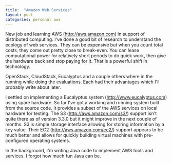 ```yaml
---
title:  "Amazon Web Services"
layout: post
categories: personal aws
---
```


New job and learning AWS (http://aws.amazon.com) in support of distributed computing. I've done a good bit of research to understand the ecology of web services. They can be expensive but when you count total costs, they come out pretty close to break-even. You can lease computational power for relatively short periods to do quick work, then give the hardware back and stop paying for it. That is a powerful shift in technology.

OpenStack, CloudStack, Eucalyptus and a couple others where in the running while doing the evaluations. Each had their advantages which I'll probably write about later.

I settled on implementing a Eucalyptus system (http://www.eucalyptus.com) using spare hardware. So far I've got a working and running system built from the source code. It provides a subset of the AWS services on local hardware for testing.  The S3 (http://aws.amazon.com/s3/) support isn't quite there as of version 3.3.0 but it might improve in the next couple of months. S3 is simple storage interface allowing for storing information by a key value.  Their EC2 (http://aws.amazon.com/ec2/) support appears to be much better and allows for quickly building virtual machines with pre-configured operating systems.

In the background, I'm writing Java code to implement AWS tools and services. I forgot how much fun Java can be.
